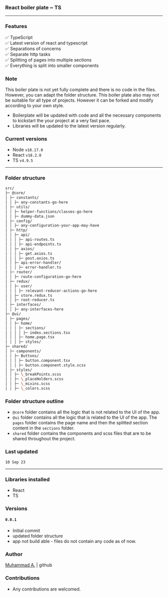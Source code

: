 ### React boiler plate ~ TS

---

### Features

✅ TypeScript <br />
✅ Latest version of react and typescript <br />
✅ Separations of concerns <br />
✅ Separate http tasks <br />
✅ Splitting of pages into multiple sections <br />
✅ Everything is split into smaller components <br />

### Note

This boiler plate is not yet fully complete and there is no code in the files. However, you can adapt the folder structure. This boiler plate also may not be suitable for all type of projects. However it can be forked and modify according to your own style.

- Boilerplate will be updated with code and all the necessary components to kickstart the your project at a very fast pace.
- Libraries will be updated to the latest version regularly.

### Current versions

- Node `v18.17.0`
- React `v18.2.0`
- TS `v4.9.5`

---

### Folder structure

```bash
src/
├─ @core/
│ ├─ constants/
│ │ ├─ any-constants-go-here
│ ├─ utils/
│ │ ├─ helper-functions/classes-go-here
│ │ ├─ dummy-data.json
│ ├─ config/
│ │ ├─ any-configuration-your-app-may-have
│ ├─ http/
│ │ ├─ api/
│ │ │ ├─ api-routes.ts
│ │ │ ├─ api-endpoints.ts
│ │ ├─ axios/
│ │ │ ├─ get.axios.ts
│ │ │ ├─ post.axios.ts
│ │ ├─ api-error-handler/
│ │ │ ├─ error-handler.ts
│ ├─ router/
│ │ ├─ route-configuration-go-here
│ ├─ redux/
│ │ ├─ user/
│ │ │ ├─ relevant-reducer-actions-go-here
│ │ ├─ store.redux.ts
│ │ ├─ root-reducer.ts
│ ├─ interfaces/
│ │ ├─ any-interfaces-here
├─ @ui/
│ ├─ pages/
│ │ ├─ home/
│ │ │ ├─ sections/
│ │ │ │ ├─ index.sections.tsx
│ │ │ ├─ home.page.tsx
│ │ │ ├─ styles/
├─ shared/
│ ├─ components/
│ │ ├─ Buttons/
│ │ │ ├─ button.component.tsx
│ │ │ ├─ button.component.style.scss
│ ├─ styles/
│ │ ├─ \_breakPoints.scss
│ │ ├─ \_placeHolders.scss
│ │ ├─ \_mixins.scss
│ │ ├─ \_colors.scss
```

### Folder structure outline

- `@core` folder contains all the logic that is not related to the UI of the app.
- `@ui` folder contains all the logic that is related to the UI of the app. The `pages` folder contains the page name and then the splitted section content in the `sections` folder.
- `shared` folder contains the components and scss files that are to be shared throughout the project.

### Last updated

`10 Sep 23`

---

### Libraries installed

- React
- TS

### Versions

#### `0.0.1`

- Initial commit
- updated folder structure
- app not build able - files do not contain any code as of now.

### Author

[Muhammad A.](https://github.com/aliwarraich007 "Muhammad A.") | github

### Contributions

- Any contributions are welcomed.
